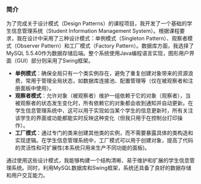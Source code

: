 ### 简介

为了完成关于设计模式（Design Patterns）的课程项目，我开发了一个基础的学生信息管理系统（Student Information Management System）。根据课程要求，我在设计中采用了三种设计模式：单例模式（Singleton Pattern）、观察者模式（Observer Pattern）和工厂模式（Factory Pattern）。数据库方面，我选择了MySQL 5.5.40作为数据存储后端。整个系统使用Java编程语言实现，图形用户界面（GUI）部分则采用了Swing框架。

* **单例模式**：确保全局只有一个类实例存在，避免了重复创建对象带来的资源浪费，常用于管理全局状态，如数据库连接池、配置管理等（仅在被观察者和注册面板中使用）。
* **观察者模式**：允许对象（被观察者）维护一组依赖于它的对象（观察者），当被观察者的状态发生变化时，所有依赖它的对象都会收到通知并自动更新。在学生信息管理系统中，这可以用于实现如当某个学生的信息更新时，所有关注该学生的界面或功能都能实时反映这种变化（但我只用于在控制台打印操作）。
* **工厂模式**：通过专门的类来创建其他类的实例，而不需要暴露具体的类构造和实现逻辑。在学生信息管理系统中，工厂模式可以用于创建对象，提高了代码的灵活性和可扩展性(本系统只用来生产不同功能的面板)。

通过使用这些设计模式，我能够构建一个结构清晰、易于维护和扩展的学生信息管理系统。同时，利用MySQL数据库和Swing框架，系统还具备了良好的数据存储和用户交互能力。

